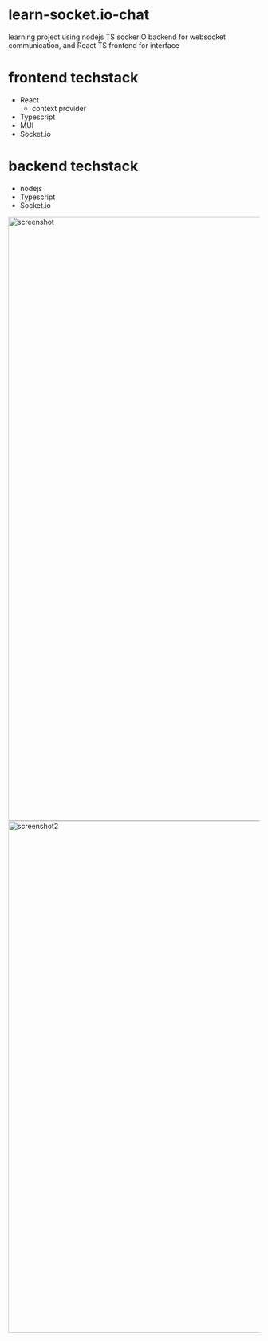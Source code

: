 # learn-socket.io-chat
learning project using nodejs TS sockerIO backend for websocket communication, and React TS frontend for interface

# frontend techstack
+ React
  + context provider
+ Typescript
+ MUI
+ Socket.io

# backend techstack
+ nodejs
+ Typescript
+ Socket.io

<img width="1208" alt="screenshot" src="https://github.com/MohamadAtiye/learn-socket.io-chat/assets/28847741/0fbb2c89-ec6f-485a-ae35-e62b990ff6ee">

<img width="1024" alt="screenshot2" src="https://github.com/MohamadAtiye/learn-socket.io-chat/assets/28847741/44cfeba3-075f-4e65-b798-83c956c8d419">
